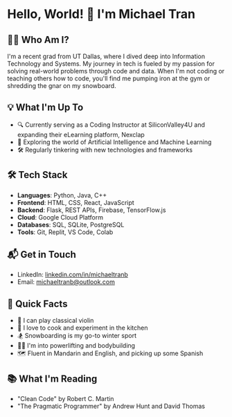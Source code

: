 # Hello, World! 👋 I'm Michael Tran

## 👨‍💻 Who Am I?

I'm a recent grad from UT Dallas, where I dived deep into Information Technology and Systems. My journey in tech is fueled by my passion for solving real-world problems through code and data. When I'm not coding or teaching others how to code, you'll find me pumping iron at the gym or shredding the gnar on my snowboard.

## 💡 What I'm Up To

- 🔍 Currently serving as a Coding Instructor at SiliconValley4U and expanding their eLearning platform, Nexclap
- 🤖 Exploring the world of Artificial Intelligence and Machine Learning
- 🛠️ Regularly tinkering with new technologies and frameworks

## 🛠️ Tech Stack

- **Languages**: Python, Java, C++
- **Frontend**: HTML, CSS, React, JavaScript
- **Backend**: Flask, REST APIs, Firebase, TensorFlow.js
- **Cloud**: Google Cloud Platform
- **Databases**: SQL, SQLite, PostgreSQL
- **Tools**: Git, Replit, VS Code, Colab

## 📬 Get in Touch

- LinkedIn: [linkedin.com/in/michaeltranb](https://linkedin.com/in/michaeltranb)
- Email: [michaeltranb@outlook.com](mailto:michaeltranb@outlook.com)

## 🎯 Quick Facts

- 🎵 I can play classical violin
- 🍲 I love to cook and experiment in the kitchen
- 🏂 Snowboarding is my go-to winter sport
- 🏋️‍♀️ I'm into powerlifting and bodybuilding
- 🗺️ Fluent in Mandarin and English, and picking up some Spanish

## 📚 What I'm Reading 

- "Clean Code" by Robert C. Martin
- "The Pragmatic Programmer" by Andrew Hunt and David Thomas


<!--
**MichaelTranB/MichaelTranB** is a ✨ _special_ ✨ repository because its `README.md` (this file) appears on your GitHub profile.

Here are some ideas to get you started:

- 🔭 I’m currently working on ...
- 🌱 I’m currently learning ...
- 👯 I’m looking to collaborate on ...
- 🤔 I’m looking for help with ...
- 💬 Ask me about ...
- 📫 How to reach me: ...
- 😄 Pronouns: ...
- ⚡ Fun fact: ...
-->
